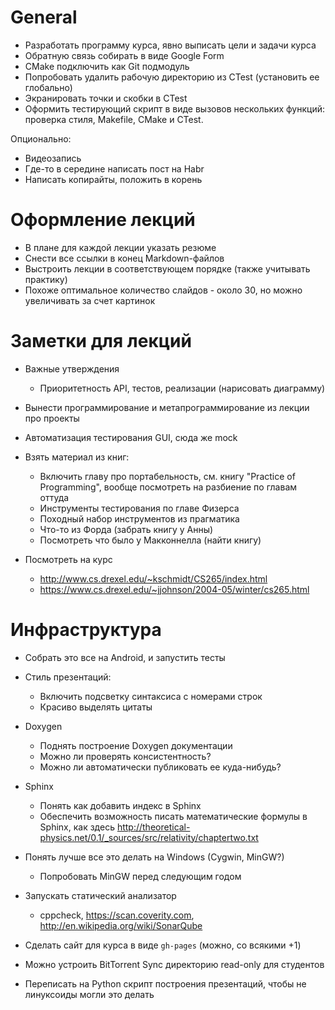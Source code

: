 # General
  - Разработать программу курса, явно выписать цели и задачи курса
  - Обратную связь собирать в виде Google Form
  - CMake подключить как Git подмодуль
  - Попробовать удалить рабочую директорию из CTest (установить ее глобально)
  - Экранировать точки и скобки в CTest
  - Оформить тестирующий скрипт в виде вызовов нескольких функций: проверка
    стиля, Makefile, CMake и CTest.

Опционально:
  - Видеозапись
  - Где-то в середине написать пост на Habr
  - Написать копирайты, положить в корень

# Оформление лекций
  - В плане для каждой лекции указать резюме
  - Снести все ссылки в конец Markdown-файлов
  - Выстроить лекции в соответствующем порядке (также учитывать практику)
  - Похоже оптимальное количество слайдов - около 30,
    но можно увеличивать за счет картинок

# Заметки для лекций
  - Важные утверждения
    - Приоритетность API, тестов, реализации (нарисовать диаграмму)

  - Вынести программирование и метапрограммирование из лекции про проекты
  - Автоматизация тестирования GUI, сюда же mock

  - Взять материал из книг:
    - Включить главу про портабельность, см. книгу "Practice of Programming",
      вообще посмотреть на разбиение по главам оттуда
    - Инструменты тестирования по главе Физерса
    - Походный набор инструментов из прагматика
    - Что-то из Форда (забрать книгу у Анны)
    - Посмотреть что было у Макконнелла (найти книгу)

  - Посмотреть на курс
    - <http://www.cs.drexel.edu/~kschmidt/CS265/index.html>
    - <https://www.cs.drexel.edu/~jjohnson/2004-05/winter/cs265.html>

# Инфраструктура
  - Собрать это все на Android, и запустить тесты
  - Стиль презентаций:
    - Включить подсветку синтаксиса с номерами строк
    - Красиво выделять цитаты

  - Doxygen
    - Поднять построение Doxygen документации
    - Можно ли проверять консистентность?
    - Можно ли автоматически публиковать ее куда-нибудь?
  - Sphinx
    - Понять как добавить индекс в Sphinx
    - Обеспечить возможность писать математические формулы в Sphinx, как здесь
      <http://theoretical-physics.net/0.1/_sources/src/relativity/chaptertwo.txt>
  - Понять лучше все это делать на Windows (Cygwin, MinGW?)
    - Попробовать MinGW перед следующим годом
  - Запускать статический анализатор
    - cppcheck, <https://scan.coverity.com>, <http://en.wikipedia.org/wiki/SonarQube>
  - Сделать сайт для курса в виде `gh-pages` (можно, со всякими +1)
  - Можно устроить BitTorrent Sync директорию read-only для студентов
  - Переписать на Python скрипт построения презентаций, чтобы не линуксоиды
    могли это делать